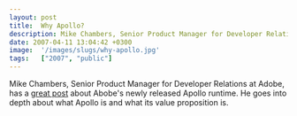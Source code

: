 ```yaml
---
layout: post
title:  Why Apollo?
description: Mike Chambers, Senior Product Manager for Developer Relations at Adobe, has a  great post  about Abobes newly released Apollo runtime. He goes into depth about what Apollo is and what its value proposition is.
date: 2007-04-11 13:04:42 +0300
image:  '/images/slugs/why-apollo.jpg'
tags:   ["2007", "public"]
---
```

<p>Mike Chambers, Senior Product Manager for Developer Relations at Adobe, has a <a href="http://weblogs.macromedia.com/mesh/archives/2007/03/why_apollo.html" target="_blank">great post</a> about Abobe's newly released Apollo runtime. He goes into depth about what Apollo is and what its value proposition is.</p>

